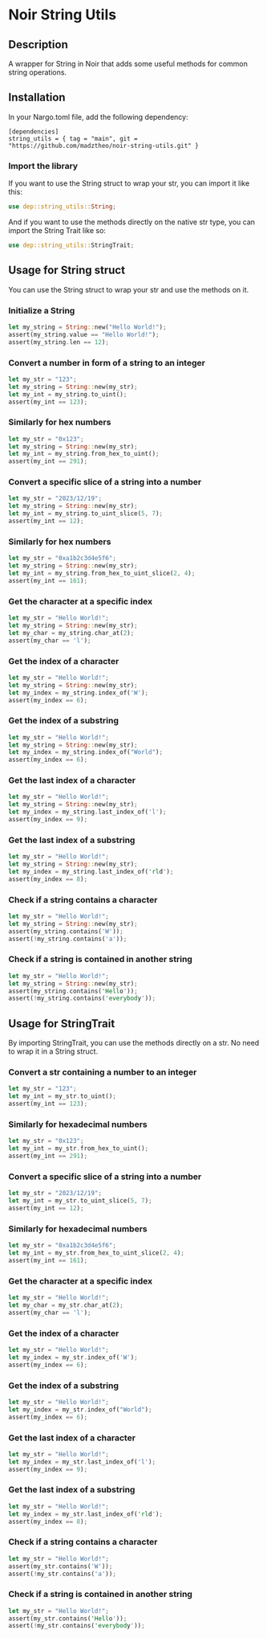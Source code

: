 # Noir String Utils

## Description

A wrapper for String in Noir that adds some useful methods for common string operations.

## Installation

In your Nargo.toml file, add the following dependency:

```
[dependencies]
string_utils = { tag = "main", git = "https://github.com/madztheo/noir-string-utils.git" }
```

### Import the library

If you want to use the String struct to wrap your str, you can import it like this:

```rust
use dep::string_utils::String;
```

And if you want to use the methods directly on the native str type, you can import the String Trait like so:

```rust
use dep::string_utils::StringTrait;
```

## Usage for String struct

You can use the String struct to wrap your str and use the methods on it.

### Initialize a String

```rust
let my_string = String::new("Hello World!");
assert(my_string.value == "Hello World!");
assert(my_string.len == 12);
```

### Convert a number in form of a string to an integer

```rust
let my_str = "123";
let my_string = String::new(my_str);
let my_int = my_string.to_uint();
assert(my_int == 123);
```

### Similarly for hex numbers

```rust
let my_str = "0x123";
let my_string = String::new(my_str);
let my_int = my_string.from_hex_to_uint();
assert(my_int == 291);
```

### Convert a specific slice of a string into a number

```rust
let my_str = "2023/12/19";
let my_string = String::new(my_str);
let my_int = my_string.to_uint_slice(5, 7);
assert(my_int == 12);
```

### Similarly for hex numbers

```rust
let my_str = "0xa1b2c3d4e5f6";
let my_string = String::new(my_str);
let my_int = my_string.from_hex_to_uint_slice(2, 4);
assert(my_int == 161);
```

### Get the character at a specific index

```rust
let my_str = "Hello World!";
let my_string = String::new(my_str);
let my_char = my_string.char_at(2);
assert(my_char == 'l');
```

### Get the index of a character

```rust
let my_str = "Hello World!";
let my_string = String::new(my_str);
let my_index = my_string.index_of('W');
assert(my_index == 6);
```

### Get the index of a substring

```rust
let my_str = "Hello World!";
let my_string = String::new(my_str);
let my_index = my_string.index_of("World");
assert(my_index == 6);
```

### Get the last index of a character

```rust
let my_str = "Hello World!";
let my_string = String::new(my_str);
let my_index = my_string.last_index_of('l');
assert(my_index == 9);
```

### Get the last index of a substring

```rust
let my_str = "Hello World!";
let my_string = String::new(my_str);
let my_index = my_string.last_index_of('rld');
assert(my_index == 8);
```

### Check if a string contains a character

```rust
let my_str = "Hello World!";
let my_string = String::new(my_str);
assert(my_string.contains('W'));
assert(!my_string.contains('a'));
```

### Check if a string is contained in another string

```rust
let my_str = "Hello World!";
let my_string = String::new(my_str);
assert(my_string.contains('Hello'));
assert(!my_string.contains('everybody'));
```

## Usage for StringTrait

By importing StringTrait, you can use the methods directly on a str. No need to wrap it in a String struct.

### Convert a str containing a number to an integer

```rust
let my_str = "123";
let my_int = my_str.to_uint();
assert(my_int == 123);
```

### Similarly for hexadecimal numbers

```rust
let my_str = "0x123";
let my_int = my_str.from_hex_to_uint();
assert(my_int == 291);
```

### Convert a specific slice of a string into a number

```rust
let my_str = "2023/12/19";
let my_int = my_str.to_uint_slice(5, 7);
assert(my_int == 12);
```

### Similarly for hexadecimal numbers

```rust
let my_str = "0xa1b2c3d4e5f6";
let my_int = my_str.from_hex_to_uint_slice(2, 4);
assert(my_int == 161);
```

### Get the character at a specific index

```rust
let my_str = "Hello World!";
let my_char = my_str.char_at(2);
assert(my_char == 'l');
```

### Get the index of a character

```rust
let my_str = "Hello World!";
let my_index = my_str.index_of('W');
assert(my_index == 6);
```

### Get the index of a substring

```rust
let my_str = "Hello World!";
let my_index = my_str.index_of("World");
assert(my_index == 6);
```

### Get the last index of a character

```rust
let my_str = "Hello World!";
let my_index = my_str.last_index_of('l');
assert(my_index == 9);
```

### Get the last index of a substring

```rust
let my_str = "Hello World!";
let my_index = my_str.last_index_of('rld');
assert(my_index == 8);
```

### Check if a string contains a character

```rust
let my_str = "Hello World!";
assert(my_str.contains('W'));
assert(!my_str.contains('a'));
```

### Check if a string is contained in another string

```rust
let my_str = "Hello World!";
assert(my_str.contains('Hello'));
assert(!my_str.contains('everybody'));
```
